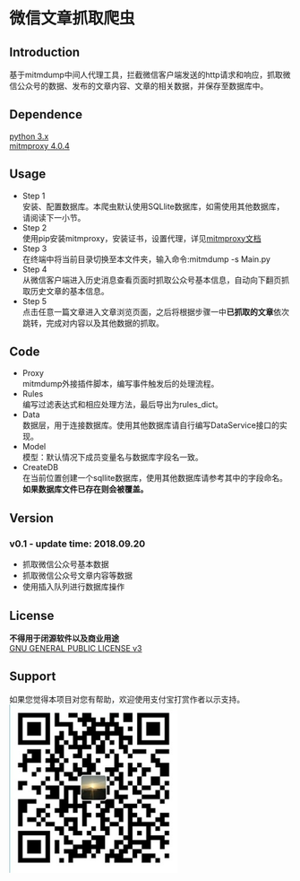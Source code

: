 # 微信文章抓取爬虫

## Introduction
基于mitmdump中间人代理工具，拦截微信客户端发送的http请求和响应，抓取微信公众号的数据、发布的文章内容、文章的相关数据，并保存至数据库中。  

## Dependence
[python 3.x](https://www.python.org/downloads/)  
[mitmproxy 4.0.4](https://mitmproxy.org/downloads/#4.0.4/)  

## Usage
* Step 1  
安装、配置数据库。本爬虫默认使用SQLlite数据库，如需使用其他数据库，请阅读下一小节。  
* Step 2  
使用pip安装mitmproxy，安装证书，设置代理，详见[mitmproxy文档](https://docs.mitmproxy.org/stable/)  
* Step 3  
在终端中将当前目录切换至本文件夹，输入命令:mitmdump -s Main.py  
* Step 4  
从微信客户端进入历史消息查看页面时抓取公众号基本信息，自动向下翻页抓取历史文章的基本信息。  
* Step 5  
点击任意一篇文章进入文章浏览页面，之后将根据步骤一中**已抓取的文章**依次跳转，完成对内容以及其他数据的抓取。

## Code
* Proxy  
mitmdump外接插件脚本，编写事件触发后的处理流程。  
* Rules  
编写过滤表达式和相应处理方法，最后导出为rules_dict。
* Data  
数据层，用于连接数据库。使用其他数据库请自行编写DataService接口的实现。  
* Model  
模型：默认情况下成员变量名与数据库字段名一致。  
* CreateDB  
在当前位置创建一个sqllite数据库，使用其他数据库请参考其中的字段命名。**如果数据库文件已存在则会被覆盖。**  

## Version
### v0.1 - update time: 2018.09.20
* 抓取微信公众号基本数据
* 抓取微信公众号文章内容等数据
* 使用插入队列进行数据库操作

## License
**不得用于闭源软件以及商业用途**  
[GNU GENERAL PUBLIC LICENSE v3](LICENSE)

## Support  
如果您觉得本项目对您有帮助，欢迎使用支付宝打赏作者以示支持。  
<img src="./doc/1.jpg" width="300" height="300"/>
